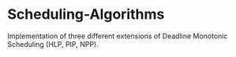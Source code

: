 # Scheduling-Algorithms
Implementation of three different extensions of Deadline Monotonic Scheduling (HLP, PIP, NPP).
